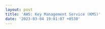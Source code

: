 ```yaml
---
layout: post
title: 'AWS: Key Management Service (KMS)'
date: '2023-03-04 19:01:07 +0530'
---
```

